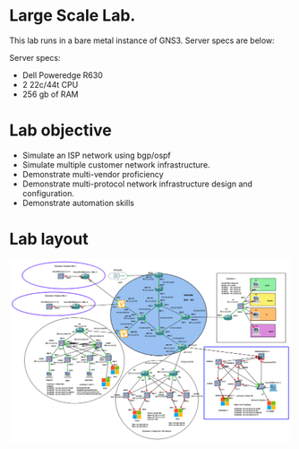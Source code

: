 # Large Scale Lab. 

This lab runs in a bare metal instance of GNS3. Server specs are below: 

Server specs: 
  - Dell Poweredge R630
  - 2 22c/44t CPU
  - 256 gb of RAM

# Lab objective
  - Simulate an ISP network using bgp/ospf
  - Simulate multiple customer network infrastructure. 
  - Demonstrate multi-vendor proficiency 
  - Demonstrate multi-protocol network infrastructure design and configuration. 
  - Demonstrate automation skills

# Lab layout 

![image](src/images/large-scale-01.png "Lab Topology Diagram")
